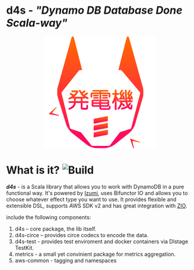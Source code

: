 # **d4s**  - *"Dynamo DB Database Done Scala-way"*
<p align="center">
<img src="./docs/resourses/D4S_logo.svg" alt="Logo" style="width:300px;"/>
</p>

What is it?  ![Build](https://github.com/PlayQ/d4s/workflows/Build/badge.svg)
===========
__*d4s*__ - is a Scala library that allows you to work with DynamoDB in a pure functional way.
It's powered by [Izumi](https://izumi.7mind.io/latest/release/doc/index.html), uses Bifunctor IO and allows you to choose whatever effect type you want to use. It provides flexible and extensible DSL, supports AWS SDK v2 and has great integration with [ZIO](https://zio.dev/).

include the following components:

1. d4s – core package, the lib itself.
2. d4s-circe – provides circe codecs to encode the data.
3. d4s-test - provides test enviroment and docker containers via DIstage TestKit.
4. metrics - a small yet convinient package for metrics aggregation.
5. aws-common - tagging and namespaces
   